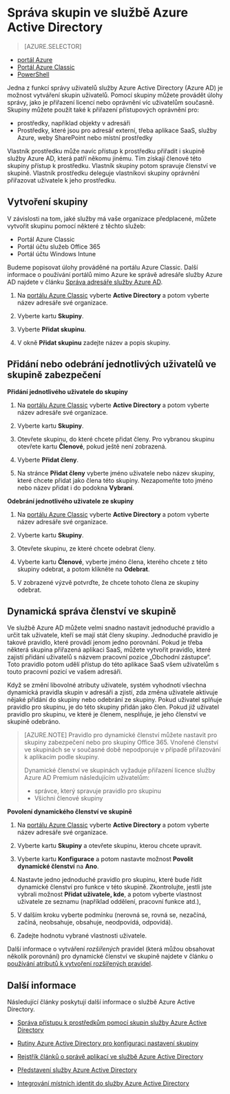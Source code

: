 <properties
    pageTitle="Správa skupin ve službě Azure Active Directory | Microsoft Azure"
    description="Postupy při vytváření a správě skupin pro správu uživatelů Azure pomocí služby Azure Active Directory."
    services="active-directory"
    documentationCenter=""
    authors="curtand"
    manager="femila"
    editor=""/>

<tags
    ms.service="active-directory"
    ms.workload="identity"
    ms.tgt_pltfrm="na"
    ms.devlang="na"
    ms.topic="get-started-article"
    ms.date="09/29/2016"
    ms.author="curtand"/>



# Správa skupin ve službě Azure Active Directory

> [AZURE.SELECTOR]
- [portál Azure](active-directory-groups-create-azure-portal.md)
- [Portál Azure Classic](active-directory-accessmanagement-manage-groups.md)
- [PowerShell](active-directory-accessmanagement-groups-v2-cmdlets.md)


Jedna z funkcí správy uživatelů služby Azure Active Directory (Azure AD) je možnost vytváření skupin uživatelů. Pomocí skupiny můžete provádět úlohy správy, jako je přiřazení licencí nebo oprávnění víc uživatelům současně. Skupiny můžete použít také k přiřazení přístupových oprávnění pro:

- prostředky, například objekty v adresáři
- Prostředky, které jsou pro adresář externí, třeba aplikace SaaS, služby Azure, weby SharePoint nebo místní prostředky

Vlastník prostředku může navíc přístup k prostředku přiřadit i skupině služby Azure AD, která patří někomu jinému. Tím získají členové této skupiny přístup k prostředku. Vlastník skupiny potom spravuje členství ve skupině. Vlastník prostředku deleguje vlastníkovi skupiny oprávnění přiřazovat uživatele k jeho prostředku.

## Vytvoření skupiny

V závislosti na tom, jaké služby má vaše organizace předplacené, můžete vytvořit skupinu pomocí některé z těchto služeb:
- Portál Azure Classic
- Portál účtu služeb Office 365
- Portál účtu Windows Intune

Budeme popisovat úlohy prováděné na portálu Azure Classic. Další informace o používání portálů mimo Azure ke správě adresáře služby Azure AD najdete v článku [Správa adresáře služby Azure AD](active-directory-administer.md).

1. Na [portálu Azure Classic](https://manage.windowsazure.com) vyberte **Active Directory** a potom vyberte název adresáře své organizace.

2. Vyberte kartu **Skupiny**.

3. Vyberte **Přidat skupinu**.

4. V okně **Přidat skupinu** zadejte název a popis skupiny.


## Přidání nebo odebrání jednotlivých uživatelů ve skupině zabezpečení

**Přidání jednotlivého uživatele do skupiny**

1. Na [portálu Azure Classic](https://manage.windowsazure.com) vyberte **Active Directory** a potom vyberte název adresáře své organizace.

2. Vyberte kartu **Skupiny**.

3. Otevřete skupinu, do které chcete přidat členy. Pro vybranou skupinu otevřete kartu **Členové**, pokud ještě není zobrazená.

4. Vyberte **Přidat členy**.

5. Na stránce **Přidat členy** vyberte jméno uživatele nebo název skupiny, které chcete přidat jako člena této skupiny. Nezapomeňte toto jméno nebo název přidat i do podokna **Vybraní**.


**Odebrání jednotlivého uživatele ze skupiny**

1. Na [portálu Azure Classic](https://manage.windowsazure.com) vyberte **Active Directory** a potom vyberte název adresáře své organizace.

2. Vyberte kartu **Skupiny**.

3. Otevřete skupinu, ze které chcete odebrat členy.

4. Vyberte kartu **Členové**, vyberte jméno člena, kterého chcete z této skupiny odebrat, a potom klikněte na **Odebrat**.

6. V zobrazené výzvě potvrďte, že chcete tohoto člena ze skupiny odebrat.


## Dynamická správa členství ve skupině

Ve službě Azure AD můžete velmi snadno nastavit jednoduché pravidlo a určit tak uživatele, kteří se mají stát členy skupiny. Jednoduché pravidlo je takové pravidlo, které provádí jenom jedno porovnání. Pokud je třeba některá skupina přiřazená aplikaci SaaS, můžete vytvořit pravidlo, které zajistí přidání uživatelů s názvem pracovní pozice „Obchodní zástupce“. Toto pravidlo potom udělí přístup do této aplikace SaaS všem uživatelům s touto pracovní pozicí ve vašem adresáři.

Když se změní libovolné atributy uživatele, systém vyhodnotí všechna dynamická pravidla skupin v adresáři a zjistí, zda změna uživatele aktivuje nějaké přidání do skupiny nebo odebrání ze skupiny. Pokud uživatel splňuje pravidlo pro skupinu, je do této skupiny přidán jako člen. Pokud již uživatel pravidlo pro skupinu, ve které je členem, nesplňuje, je jeho členství ve skupině odebráno.

> [AZURE.NOTE] Pravidlo pro dynamické členství můžete nastavit pro skupiny zabezpečení nebo pro skupiny Office 365. Vnořené členství ve skupinách se v současné době nepodporuje v případě přiřazování k aplikacím podle skupiny.
>
> Dynamické členství ve skupinách vyžaduje přiřazení licence služby Azure AD Premium následujícím uživatelům:
>
> - správce, který spravuje pravidlo pro skupinu
> - Všichni členové skupiny

**Povolení dynamického členství ve skupině**

1. Na [portálu Azure Classic](https://manage.windowsazure.com) vyberte **Active Directory** a potom vyberte název adresáře své organizace.

2. Vyberte kartu **Skupiny** a otevřete skupinu, kterou chcete upravit.

3. Vyberte kartu **Konfigurace** a potom nastavte možnost **Povolit dynamické členství** na **Ano**.

4. Nastavte jedno jednoduché pravidlo pro skupinu, které bude řídit dynamické členství pro funkce v této skupině. Zkontrolujte, jestli jste vybrali možnost **Přidat uživatele, kde**, a potom vyberte vlastnost uživatele ze seznamu (například oddělení, pracovní funkce atd.),

5. V dalším kroku vyberte podmínku (nerovná se, rovná se, nezačíná, začíná, neobsahuje, obsahuje, neodpovídá, odpovídá).

6. Zadejte hodnotu vybrané vlastnosti uživatele.

Další informace o vytváření *rozšířených* pravidel (která můžou obsahovat několik porovnání) pro dynamické členství ve skupině najdete v článku o [používání atributů k vytvoření rozšířených pravidel](active-directory-accessmanagement-groups-with-advanced-rules.md).

## Další informace

Následující články poskytují další informace o službě Azure Active Directory.

* [Správa přístupu k prostředkům pomocí skupin služby Azure Active Directory](active-directory-manage-groups.md)

* [Rutiny Azure Active Directory pro konfiguraci nastavení skupiny](active-directory-accessmanagement-groups-settings-cmdlets.md)

* [Rejstřík článků o správě aplikací ve službě Azure Active Directory](active-directory-apps-index.md)

* [Představení služby Azure Active Directory](active-directory-whatis.md)

* [Integrování místních identit do služby Azure Active Directory](active-directory-aadconnect.md)



<!--HONumber=Oct16_HO1-->


